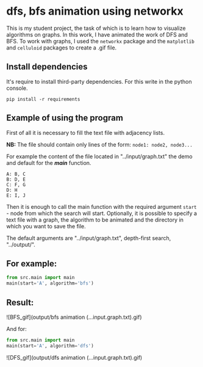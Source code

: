# dfs, bfs animation using networkx

This is my student project, the task of which is to learn how to visualize algorithms on graphs.
In this work, I have animated the work of DFS and BFS.
To work with graphs, I used the `networkx` package and the `matplotlib` and `celluloid` packages to create a .gif file.


## Install dependencies

It's require to install third-party dependencies.
For this write in the python console.

```
pip install -r requirements
```

## Example of using the program

First of all it is necessary to fill the text file with adjacency lists.

__NB:__ The file should contain only lines of the form: `node1: node2, node3...`

For example the content of the file located in "../input/graph.txt" the demo and default for the ___main___ function.
```
A: B, C
B: D, E
C: F, G
D: H
E: I, J
```

Then it is enough to call the main function with the required argument `start` - node from which the search will start.
Optionally, it is possible to specify a text file with a graph, the algorithm to be animated and the directory in which you want to save the file.

The default arguments are "../input/graph.txt", depth-first search, "../output/".

## For example:

``` python
from src.main import main
main(start='A', algorithm='bfs')
```

## Result: 
![BFS_gif](output/bfs animation (...input.graph.txt).gif)

And for:
``` python
from src.main import main
main(start='A', algorithm='dfs')
```
![DFS_gif](output/dfs animation (...input.graph.txt).gif)

